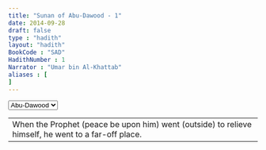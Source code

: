 ```yaml
---
title: "Sunan of Abu-Dawood - 1"
date: 2014-09-28
draft: false
type : "hadith"
layout: "hadith"
BookCode : "SAD"
HadithNumber : 1
Narrator : "Umar bin Al-Khattab"
aliases : [
]
---
```

<div class="col-md-2">
	<select id="hadithlist">
	  <option selected value="sad">Abu-Dawood</option>
	  <option  value="nwh">An-Nawawi</option>
	  <option value="amh">Al-Muwatta</option>
	  <option  value="hdq">Al-Qudsi</option>
	  <option value="tir">Al-Tirmidhi</option>
	</select>
</div>

<table>
<tr>
<td>When the Prophet (peace be upon him) went (outside) to relieve himself, he went to a far-off place.</td>
</tr>
</table>